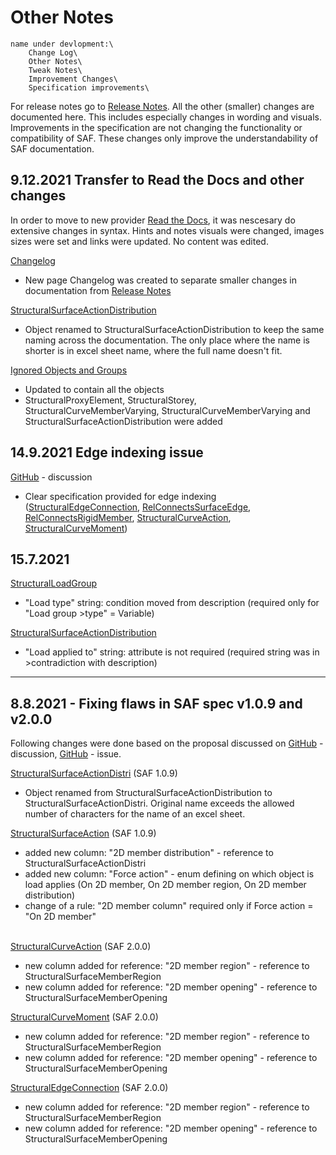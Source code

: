 # Other Notes


```{warning}
name under devlopment:\
    Change Log\
    Other Notes\
    Tweak Notes\
    Improvement Changes\
    Specification improvements\
```

For release notes go to [Release Notes](release-notes.md). All the other (smaller) changes are documented here. This includes especially changes in wording and visuals. Improvements in the specification are not changing the functionality or compatibility of SAF. These changes only improve the understandability of SAF documentation.


## 9.12.2021 Transfer to Read the Docs and other changes
In order to move to new provider [Read the Docs](https://readthedocs.org/), it was nescesary do extensive changes in syntax. Hints and notes visuals were changed, images sizes were set and links were updated. No content was edited.

[Changelog](changelog.md)
* New page Changelog was created to separate smaller changes in documentation from [Release Notes](release-notes.md)

[StructuralSurfaceActionDistribution](../loads/structuralsurfaceactiondistribution-1.md)
* Object renamed to StructuralSurfaceActionDistribution to keep the same naming across the documentation. The only place where the name is shorter is in excel sheet name, where the full name doesn't fit.

[Ignored Objects and Groups](project-and-model-specifications/ignore.md)
* Updated to contain all the objects
* StructuralProxyElement, StructuralStorey, StructuralCurveMemberVarying, StructuralCurveMemberVarying and StructuralSurfaceActionDistribution were added

## 14.9.2021 Edge indexing issue 
[GitHub](https://github.com/StructuralAnalysisFormat/gitbookdocumentation/discussions/15) - discussion&#x20;

* Clear specification provided for edge indexing ([StructuralEdgeConnection](../supports-and-hinges/structuraledgeconnection.md),  [RelConnectsSurfaceEdge](../supports-and-hinges/relconnectssurfaceedge.md),  [RelConnectsRigidMember](../supports-and-hinges/relconnectsrigidmember.md), [StructuralCurveAction](../loads/structuralcurveaction.md), [StructuralCurveMoment](../loads/structuralcurvemoment.md))

## 15.7.2021 
[StructuralLoadGroup](../loads/structuralloadgroup.md)&#x20;

* "Load type" string: condition moved from description (required only for "Load group >type" = Variable)

 [StructuralSurfaceActionDistribution](../loads/structuralsurfaceactiondistribution-1.md)

* "Load applied to" string: attribute is not required (required string was in >contradiction with description) ​​​​​​​
---

## 8.8.2021 - Fixing flaws in SAF spec v1.0.9 and v2.0.0

Following changes were done based on the proposal discussed on [GitHub](https://github.com/StructuralAnalysisFormat/gitbookdocumentation/discussions/7) - discussion, [GitHub](https://github.com/StructuralAnalysisFormat/gitbookdocumentation/issues/11) - issue.&#x20;

[StructuralSurfaceActionDistri](../loads/structuralsurfaceactiondistribution-1.md) (SAF 1.0.9)

* Object renamed from StructuralSurfaceActionDistribution to StructuralSurfaceActionDistri. Original name exceeds the allowed number of characters for the name of an excel sheet.

[StructuralSurfaceAction](../loads/structuralsurfaceaction.md) (SAF 1.0.9)

* added new column: "2D member distribution" - reference to StructuralSurfaceActionDistri
* added new column: "Force action" - enum defining on which object is load applies (On 2D member, On 2D member region, On 2D member distribution)
* change of a rule: "2D member column" required only if Force action = "On 2D member"

\
[StructuralCurveAction](../loads/structuralcurveaction.md) (SAF 2.0.0)

* new column added for reference: "2D member region" - reference to StructuralSurfaceMemberRegion
* new column added for reference: "2D member opening" - reference to StructuralSurfaceMemberOpening

[StructuralCurveMoment](../loads/structuralcurvemoment.md) (SAF 2.0.0)

* new column added for reference: "2D member region" - reference to StructuralSurfaceMemberRegion
* new column added for reference: "2D member opening" - reference to StructuralSurfaceMemberOpening

[StructuralEdgeConnection](../supports-and-hinges/structuraledgeconnection.md) (SAF 2.0.0)

* new column added for reference: "2D member region" - reference to StructuralSurfaceMemberRegion
* new column added for reference: "2D member opening" - reference to StructuralSurfaceMemberOpening